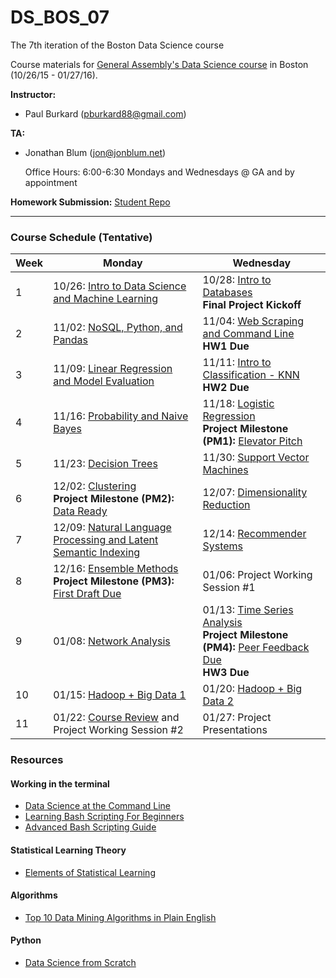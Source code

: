 # DS_BOS_07
The 7th iteration of the Boston Data Science course

Course materials for [General Assembly's Data Science course](https://generalassemb.ly/education/data-science/boston) in Boston (10/26/15 - 01/27/16).

**Instructor:**

* Paul Burkard ([pburkard88@gmail.com](mailto:pburkard88@gmail.com))


**TA:**

* Jonathan Blum ([jon@jonblum.net](mailto:jon@jonblum.net))

	Office Hours: 6:00-6:30 Mondays and Wednesdays @ GA and by appointment



**Homework Submission:**
[Student Repo](http://github.com/pburkard88/DS_BOS_07_Students)


---


### Course Schedule (Tentative)

Week | Monday | Wednesday
--- | --- | ---
 1 | 10/26: [Intro to Data Science and Machine Learning](Lessons/Lesson01) | 10/28:  [Intro to Databases](Lessons/Lesson02) <br>**Final Project Kickoff**
 2 | 11/02: [NoSQL, Python, and Pandas](Lessons/Lesson03) | 11/04: [Web Scraping and Command Line](Lessons/Lesson04) <br>**HW1 Due**
 3 | 11/09: [Linear Regression and Model Evaluation](Lessons/Lesson05) | 11/11: [Intro to Classification - KNN](Lessons/Lesson06) <br>**HW2 Due**
 4 | 11/16: [Probability and Naive Bayes](Lessons/Lesson07) | 11/18: [Logistic Regression](Lessons/Lesson08) <br>**Project Milestone (PM1):** [Elevator Pitch](Project#november-18-final-project-elevator-pitch)
 5 | 11/23: [Decision Trees](Lessons/Lesson09)  | 11/30: [Support Vector Machines](Lessons/Lesson10)
 6 | 12/02: [Clustering](Lessons/Lesson11) <br>**Project Milestone (PM2):** [Data Ready](Project#december-02-data-ready) | 12/07: [Dimensionality Reduction](Lessons/Lesson12)
 7 | 12/09: [Natural Language Processing and Latent Semantic Indexing](Lessons/Lesson13) | 12/14: [Recommender Systems](Lessons/Lesson14)
 8 | 12/16: [Ensemble Methods](Lessons/Lesson15) <br>**Project Milestone (PM3):** [First Draft Due](project#december-16-first-draft-due-before-class)  | 01/06: Project Working Session #1
 9 | 01/08: [Network Analysis](Lessons/Lesson16) | 01/13: [Time Series Analysis](Lessons/Lesson17) <br>**Project Milestone (PM4):** [Peer Feedback Due](Project/peer_review_guidelines.md) <br>**HW3 Due**
10 | 01/15: [Hadoop + Big Data 1](Lessons/Lesson18)  | 01/20: [Hadoop + Big Data 2](Lessons/Lesson19)
11 | 01/22: [Course Review](Lessons/Lesson21) and Project Working Session #2   | 01/27: Project Presentations


### Resources

#### Working in the terminal
- [Data Science at the Command Line](http://shop.oreilly.com/product/0636920032823.do)
- [Learning Bash Scripting For Beginners](http://www.cyberciti.biz/open-source/learning-bash-scripting-for-beginners/)
- [Advanced Bash Scripting Guide](http://www.tldp.org/LDP/abs/html/)

#### Statistical Learning Theory
- [Elements of Statistical Learning](http://statweb.stanford.edu/~tibs/ElemStatLearn/)

#### Algorithms
- [Top 10 Data Mining Algorithms in Plain English](http://rayli.net/blog/data/top-10-data-mining-algorithms-in-plain-english/)

#### Python
- [Data Science from Scratch](http://shop.oreilly.com/product/0636920033400.do)